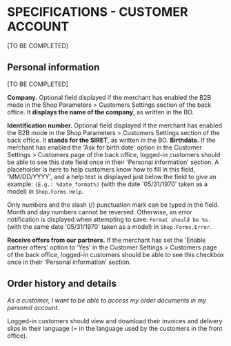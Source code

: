 # **SPECIFICATIONS - CUSTOMER ACCOUNT**


[TO BE COMPLETED]

## Personal information

[TO BE COMPLETED]

**Company.** Optional field displayed if the merchant has enabled the B2B mode in the Shop Parameters > Customers Settings section of the back office. It **displays the name of the company**, as written in the BO.

**Identification number.** Optional field displayed if the merchant has enabled the B2B mode in the Shop Parameters > Customers Settings section of the back office. It **stands for the SIRET**, as written in the BO.
**Birthdate.** If the merchant has enabled the 'Ask for birth date' option in the Customer Settings > Customers page of the back office, logged-in customers should be able to see this date field once in their 'Personal information' section. A placeholder is here to help customers know how to fill in this field, 'MM/DD/YYYY', and a help text is displayed just below the field to give an example: `(E.g.: %date_format%)` (with the date '05/31/1970' taken as a model) in `Shop.Forms.Help`.

Only numbers and the slash (/) punctuation mark can be typed in the field. Month and day numbers cannot be reversed. Otherwise, an error notification is displayed when attempting to save: `Format should be %s.` (with the same date '05/31/1970' taken as a model) in `Shop.Forms.Error`.

**Receive offers from our partners.** If the merchant has set the 'Enable partner offers' option to 'Yes' in the Customer Settings > Customers page of the back office, logged-in customers should be able to see this checkbox once in their 'Personal information' section.


## Order history and details

_As a customer, I want to be able to access my order documents in my personal account._

Logged-in customers should view and download their invoices and delivery slips in their language (= in the language used by the customers in the front office).
